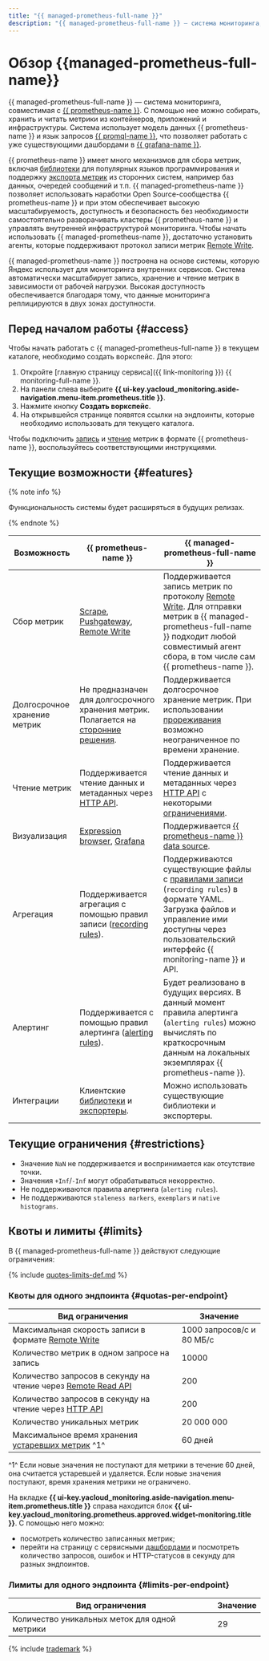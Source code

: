 ```yaml
---
title: "{{ managed-prometheus-full-name }}"
description: "{{ managed-prometheus-full-name }} — система мониторинга, совместимая с {{ prometheus-name }}. С помощью нее можно собирать, хранить и читать метрики из контейнеров, приложений и инфраструктуры. Система использует модель данных {{ prometheus-name }} и язык запросов {{ promql-name }}, что позволяет работать с уже существующими дашбордами в {{ grafana-name }}."
---
```


# Обзор {{managed-prometheus-full-name}}


{{ managed-prometheus-full-name }} — система мониторинга, совместимая с [{{ prometheus-name }}](https://prometheus.io/docs/introduction/overview/). С помощью нее можно собирать, хранить и читать метрики из контейнеров, приложений и инфраструктуры. Система использует модель данных {{ prometheus-name }} и язык запросов [{{ promql-name }}](https://prometheus.io/docs/prometheus/latest/querying/basics/), что позволяет работать с уже существующими дашбордами в [{{ grafana-name }}](https://grafana.com/grafana/).

{{ prometheus-name }} имеет много механизмов для сбора метрик, включая [библиотеки](https://prometheus.io/docs/instrumenting/clientlibs/) для популярных языков программирования и поддержку [экспорта метрик](https://prometheus.io/docs/instrumenting/exporters/) из сторонних систем, например баз данных, очередей сообщений и т.п. {{ managed-prometheus-name }} позволяет использовать наработки Open Source-сообщества {{ prometheus-name }} и при этом обеспечивает высокую масштабируемость, доступность и безопасность без необходимости самостоятельно разворачивать кластеры {{ prometheus-name }} и управлять внутренней инфраструктурой мониторинга. Чтобы начать использовать {{ managed-prometheus-name }}, достаточно установить агенты, которые поддерживают протокол записи метрик [Remote Write](https://prometheus.io/docs/prometheus/latest/configuration/configuration/#remote_write).

{{ managed-prometheus-name }} построена на основе системы, которую Яндекс использует для мониторинга внутренних сервисов. Система автоматически масштабирует запись, хранение и чтение метрик в зависимости от рабочей нагрузки. Высокая доступность обеспечивается благодаря тому, что данные мониторинга реплицируются в двух зонах доступности.

## Перед началом работы {#access}

Чтобы начать работать с {{ managed-prometheus-full-name }} в текущем каталоге, необходимо создать воркспейс. Для этого:

1. Откройте [главную страницу сервиса]({{ link-monitoring }}) {{ monitoring-full-name }}.
1. На панели слева выберите **{{ ui-key.yacloud_monitoring.aside-navigation.menu-item.prometheus.title }}**.
1. Нажмите кнопку **Создать воркспейс**.
1. На открывшейся странице появятся ссылки на эндпоинты, которые необходимо использовать для текущего каталога.

Чтобы подключить [запись](ingestion/index.md) и [чтение](querying/index.md) метрик в формате {{ prometheus-name }}, воспользуйтесь соответствующими инструкциями.

## Текущие возможности {#features}

{% note info %}

Функциональность системы будет расширяться в будущих релизах.

{% endnote %}


Возможность | {{ prometheus-name }} | {{ managed-prometheus-full-name }}
--- | --- | ---
Сбор метрик | [Scrape](https://prometheus.io/docs/prometheus/latest/configuration/configuration/#scrape_config), [Pushgateway](https://prometheus.io/docs/instrumenting/pushing/), [Remote Write](https://prometheus.io/docs/prometheus/latest/configuration/configuration/#remote_write) | Поддерживается запись метрик по протоколу [Remote Write](https://prometheus.io/docs/prometheus/latest/configuration/configuration/#remote_write). Для отправки метрик в {{ managed-prometheus-full-name }} подходит любой совместимый агент сбора, в том числе сам {{ prometheus-name }}.
Долгосрочное хранение метрик | Не предназначен для долгосрочного хранения метрик. Полагается на [сторонние решения](https://prometheus.io/docs/prometheus/latest/storage/#existing-integrations). | Поддерживается долгосрочное хранение метрик. При использовании [прореживания](../../concepts/decimation.md) возможно неограниченное по времени хранение.
Чтение метрик | Поддерживается чтение данных и метаданных через [HTTP API](https://prometheus.io/docs/prometheus/latest/querying/api/). | Поддерживается чтение данных и метаданных через [HTTP API](https://prometheus.io/docs/prometheus/latest/querying/api/) с некоторыми [ограничениями](querying/grafana.md#restrictions).
Визуализация | [Expression browser](https://prometheus.io/docs/visualization/browser/), [Grafana](https://prometheus.io/docs/visualization/grafana/) | Поддерживается [{{ prometheus-name }} data source](https://grafana.com/docs/grafana/latest/datasources/prometheus/).
Агрегация | Поддерживается агрегация с помощью правил записи ([recording rules](https://prometheus.io/docs/prometheus/latest/configuration/recording_rules/)). | Поддерживаются существующие файлы с [правилами записи](recording-rules.md) (`recording rules`) в формате YAML. Загрузка файлов и управление ими доступны через пользовательский интерфейс {{ monitoring-name }} и API.
Алертинг | Поддерживается с помощью правил алертинга ([alerting rules](https://prometheus.io/docs/prometheus/latest/configuration/alerting_rules/)). | Будет реализовано в будущих версиях. В данный момент правила алертинга (`alerting rules`) можно вычислять по краткосрочным данным на локальных экземплярах {{ prometheus-name }}.
Интеграции | Клиентские [библиотеки](https://prometheus.io/docs/instrumenting/clientlibs/) и [экспортеры](https://prometheus.io/docs/instrumenting/exporters/). | Можно использовать существующие библиотеки и экспортеры.


## Текущие ограничения {#restrictions}

* Значение `NaN` не поддерживается и воспринимается как отсутствие точки.
* Значения `+Inf`/`-Inf` могут обрабатываться некорректно.
* Не поддерживаются правила алертинга (`alerting rules`).
* Не поддерживаются `staleness markers`, `exemplars` и `native histograms`.

## Квоты и лимиты {#limits}

В {{ managed-prometheus-full-name }} действуют следующие ограничения:

{% include [quotes-limits-def.md](../../../_includes/quotes-limits-def.md) %}

### Квоты для одного эндпоинта {#quotas-per-endpoint}

Вид ограничения | Значение
----- | -----
Максимальная скорость записи в формате [Remote Write](https://prometheus.io/docs/prometheus/latest/configuration/configuration/#remote_write) | 1000 запросов/с и 80 МБ/с
Количество метрик в одном запросе на запись | 10000
Количество запросов в секунду на чтение через [Remote Read API](https://prometheus.io/docs/prometheus/latest/querying/remote_read_api) | 200
Количество запросов в секунду на чтение через [HTTP API](https://prometheus.io/docs/prometheus/latest/querying/api/) | 200
Количество уникальных метрик | 20 000 000
Максимальное время хранения [устаревших метрик](../../concepts/ttl.md) ^1^ | 60 дней

^1^ Если новые значения не поступают для метрики в течение 60 дней, она считается устаревшей и удаляется. Если новые значения поступают, время хранения метрики не ограничено.

На вкладке **{{ ui-key.yacloud_monitoring.aside-navigation.menu-item.prometheus.title }}** справа находится блок **{{ ui-key.yacloud_monitoring.prometheus.approved.widget-monitoring.title }}**. С помощью него можно:

* посмотреть количество записанных метрик;
* перейти на страницу с сервисными [дашбордами](../../concepts/visualization/dashboard) и посмотреть количество запросов, ошибок и HTTP-статусов в секунду для разных эндпоинтов.

### Лимиты для одного эндпоинта {#limits-per-endpoint}

Вид ограничения | Значение
----- | -----
Количество уникальных меток для одной метрики | 29

{% include [trademark](../../../_includes/monitoring/trademark.md) %}
